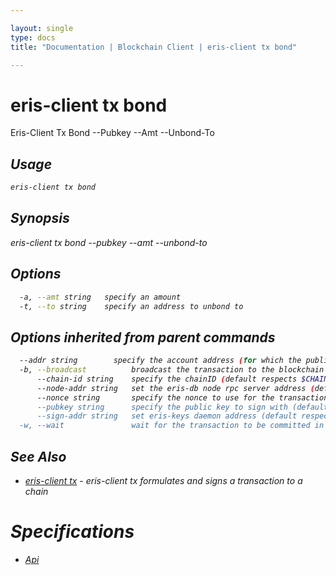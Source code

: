 ```yaml
---

layout: single
type: docs
title: "Documentation | Blockchain Client | eris-client tx bond"

---
```


# eris-client tx bond

Eris-Client Tx Bond --Pubkey <Pubkey> --Amt <Amt> --Unbond-To <Address>

## Usage

```bash
eris-client tx bond
```

## Synopsis

eris-client tx bond --pubkey <pubkey> --amt <amt> --unbond-to <address>


## Options

```bash
  -a, --amt string   specify an amount
  -t, --to string    specify an address to unbond to
```

## Options inherited from parent commands

```bash
  --addr string        specify the account address (for which the public key can be found at eris-keys) (default respects $ERIS_CLIENT_ADDRESS)
  -b, --broadcast          broadcast the transaction to the blockchain (default true)
      --chain-id string    specify the chainID (default respects $CHAIN_ID)
      --node-addr string   set the eris-db node rpc server address (default respects $ERIS_CLIENT_NODE_ADDRESS) (default "tcp://127.0.0.1:46657")
      --nonce string       specify the nonce to use for the transaction (should equal the sender account's nonce + 1)
      --pubkey string      specify the public key to sign with (defaults to $ERIS_CLIENT_PUBLIC_KEY)
      --sign-addr string   set eris-keys daemon address (default respects $ERIS_CLIENT_SIGN_ADDRESS) (default "http://127.0.0.1:4767")
  -w, --wait               wait for the transaction to be committed in a block
```



## See Also

* [eris-client tx](/docs/documentation/db/0.12.0-rc3/eris-client_tx/) - eris-client tx formulates and signs a transaction to a chain






# Specifications

* [Api](/docs/documentation/db/0.12.0-rc3/specifications/api/)

